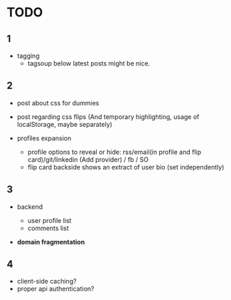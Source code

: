 TODO
=======

1
-------

- tagging
  - tagsoup below latest posts might be nice.



2
-------

- post about css for dummies
- post regarding css flips (And temporary highlighting, usage of localStorage, maybe separately)

- profiles expansion
  - profile options to reveal or hide: rss/email(in profile and flip card)/git/linkedin (Add provider) / fb / SO
  - flip card backside shows an extract of user bio (set independently)



3
-------

- backend
  - user profile list
  - comments list

- **domain fragmentation**



4
-------
- client-side caching?
- proper api authentication?